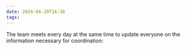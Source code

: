 ```yaml
---
date: 2024-04-20T16:30
tags: 
---
```

The team meets every day at the same time to update everyone on the information necessary for coordination: